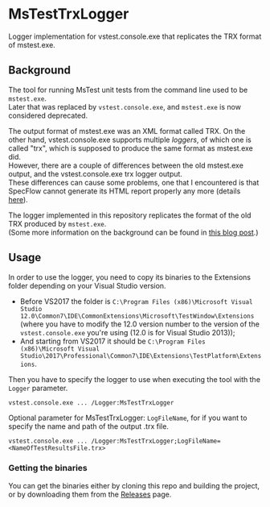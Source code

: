 # MsTestTrxLogger
Logger implementation for vstest.console.exe that replicates the TRX format of mstest.exe.

## Background

The tool for running MsTest unit tests from the command line used to be `mstest.exe`.  
Later that was replaced by `vstest.console.exe`, and `mstest.exe` is now considered deprecated.

The output format of mstest.exe was an XML format called TRX. On the other hand, vstest.console.exe supports multiple *loggers*, of which one is called "trx", which is supposed to produce the same format as mstest.exe did.  
However, there are a couple of differences between the old mstest.exe output, and the vstest.console.exe trx logger output.  
These differences can cause some problems, one that I encountered is that SpecFlow cannot generate its HTML report properly any more (details [here](https://github.com/techtalk/SpecFlow/issues/278)).

The logger implemented in this repository replicates the format of the old TRX produced by `mstest.exe`.  
(Some more information on the background can be found in [this blog post](http://blog.markvincze.com/how-to-fix-the-empty-specflow-html-report-problem-with-vstest-console-exe/).)

## Usage

In order to use the logger, you need to copy its binaries to the Extensions folder depending on your Visual Studio version.

 - Before VS2017 the folder is `C:\Program Files (x86)\Microsoft Visual Studio 12.0\Common7\IDE\CommonExtensions\Microsoft\TestWindow\Extensions` (where you have to modify the 12.0 version number to the version of the `vstest.console.exe` you're using (12.0 is for Visual Studio 2013));
 - And starting from VS2017 it should be `C:\Program Files (x86)\Microsoft Visual Studio\2017\Professional\Common7\IDE\Extensions\TestPlatform\Extensions`.

Then you have to specify the logger to use when executing the tool with the `Logger` parameter.

    vstest.console.exe ... /Logger:MsTestTrxLogger

Optional parameter for MsTestTrxLogger: `LogFileName`, for if you want to specify the name and path of the output .trx file.

	vstest.console.exe ... /Logger:MsTestTrxLogger;LogFileName=<NameOfTestResultsFile.trx>

### Getting the binaries

You can get the binaries either by cloning this repo and building the project, or by downloading them from the [Releases](https://github.com/markvincze/MsTestTrxLogger/releases) page.
